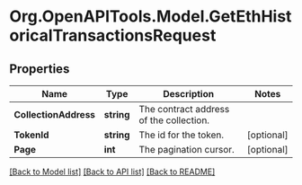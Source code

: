# Org.OpenAPITools.Model.GetEthHistoricalTransactionsRequest

## Properties

Name | Type | Description | Notes
------------ | ------------- | ------------- | -------------
**CollectionAddress** | **string** | The contract address of the collection. | 
**TokenId** | **string** | The id for the token. | [optional] 
**Page** | **int** | The pagination cursor. | [optional] 

[[Back to Model list]](../README.md#documentation-for-models) [[Back to API list]](../README.md#documentation-for-api-endpoints) [[Back to README]](../README.md)


